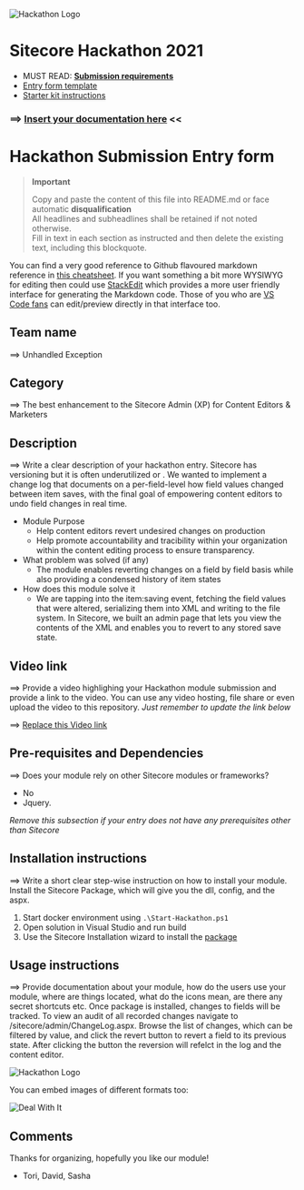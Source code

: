 ![Hackathon Logo](docs/images/hackathon.png?raw=true "Hackathon Logo")
# Sitecore Hackathon 2021

- MUST READ: **[Submission requirements](SUBMISSION_REQUIREMENTS.md)**
- [Entry form template](ENTRYFORM.md)
- [Starter kit instructions](STARTERKIT_INSTRUCTIONS.md)
  

### ⟹ [Insert your documentation here](ENTRYFORM.md) <<

# Hackathon Submission Entry form

> __Important__  
> 
> Copy and paste the content of this file into README.md or face automatic __disqualification__  
> All headlines and subheadlines shall be retained if not noted otherwise.  
> Fill in text in each section as instructed and then delete the existing text, including this blockquote.

You can find a very good reference to Github flavoured markdown reference in [this cheatsheet](https://github.com/adam-p/markdown-here/wiki/Markdown-Cheatsheet). If you want something a bit more WYSIWYG for editing then could use [StackEdit](https://stackedit.io/app) which provides a more user friendly interface for generating the Markdown code. Those of you who are [VS Code fans](https://code.visualstudio.com/docs/languages/markdown#_markdown-preview) can edit/preview directly in that interface too.

## Team name
⟹ Unhandled Exception
## Category
⟹ The best enhancement to the Sitecore Admin (XP) for Content Editors & Marketers
## Description
⟹ Write a clear description of your hackathon entry. 
Sitecore has versioning but it is often underutilized or . 
We wanted to implement a change log that documents on a per-field-level how field values changed between item saves, with the final goal of empowering content editors to undo field changes in real time. 
  - Module Purpose
	  - Help content editors revert undesired changes on production
      - Help promote accountability and tracibility within your organization within the content editing process to ensure transparency.
  - What problem was solved (if any)
      - The module enables reverting changes on a field by field basis while also providing a condensed history of item states
  - How does this module solve it
	  - We are tapping into the item:saving event, fetching the field values that were altered, serializing them into XML and writing to the file system. In Sitecore, we built an admin page that lets you view the contents of the XML and enables you to revert to any stored save state.

## Video link
⟹ Provide a video highlighing your Hackathon module submission and provide a link to the video. You can use any video hosting, file share or even upload the video to this repository. _Just remember to update the link below_

⟹ [Replace this Video link](#video-link)



## Pre-requisites and Dependencies

⟹ Does your module rely on other Sitecore modules or frameworks?
- No
- Jquery.

_Remove this subsection if your entry does not have any prerequisites other than Sitecore_

## Installation instructions
⟹ Write a short clear step-wise instruction on how to install your module.  
Install the Sitecore Package, which will give you the dll, config, and the aspx.

1. Start docker environment using `.\Start-Hackathon.ps1`
2. Open solution in Visual Studio and run build
3. Use the Sitecore Installation wizard to install the [package](#link-to-package)

## Usage instructions
⟹ Provide documentation about your module, how do the users use your module, where are things located, what do the icons mean, are there any secret shortcuts etc.
Once package is installed, changes to fields will be tracked. To view an audit of all recorded changes navigate to /sitecore/admin/ChangeLog.aspx.
Browse the list of changes, which can be filtered by value, and click the revert button to revert a field to its previous state.
After clicking the button the reversion will refelct in the log and the content editor.

![Hackathon Logo](docs/images/hackathon.png?raw=true "Hackathon Logo")

You can embed images of different formats too:

![Deal With It](docs/images/deal-with-it.gif?raw=true "Deal With It")

## Comments
Thanks for organizing, hopefully you like our module!
- Tori, David, Sasha